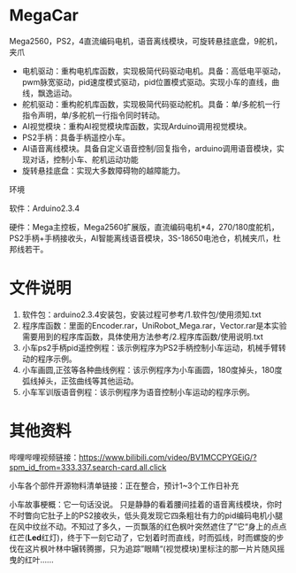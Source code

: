 # MegaCar
Mega2560，PS2，4直流编码电机，语音离线模块，可旋转悬挂底盘，9舵机，夹爪
* 电机驱动：重构电机库函数，实现极简代码驱动电机。具备：高低电平驱动，pwm脉宽驱动，pid速度模式驱动，pid位置模式驱动。实现小车的直线，曲线，飘逸运动。
* 舵机驱动：重构舵机库函数，实现极简代码驱动舵机。具备：单/多舵机一行指令声明，单/多舵机一行指令同时转动。
* AI视觉模块：重构AI视觉模块库函数，实现Arduino调用视觉模块。
* PS2手柄：具备手柄遥控小车。
* AI语音离线模块。具备自定义语音控制/回复指令，arduino调用语音模块，实现对话，控制小车、舵机运动功能
* 旋转悬挂底盘：实现大多数障碍物的越障能力。

环境

软件：Arduino2.3.4

硬件：Mega主控板，Mega2560扩展版，直流编码电机*4，270/180度舵机，PS2手柄+手柄接收头，AI智能离线语音模块，3S-18650电池仓，机械夹爪，杜邦线若干。

# 文件说明

1. 软件包：arduino2.3.4安装包，安装过程可参考/1.软件包/使用须知.txt
2. 程序库函数：里面的Encoder.rar，UniRobot_Mega.rar，Vector.rar是本实验需要用到的程序库函数，具体使用方法参考/2.程序库函数/使用说明.txt
3. 小车ps2手柄pid遥控例程：该示例程序为PS2手柄控制小车运动，机械手臂转动的程序示例。
4. 小车画圆,正弦等各种曲线例程：该示例程序为小车画圆，180度掉头，180度弧线掉头，正弦曲线等其他运动。
5. 小车军训版语音例程：该示例程序为语音控制小车运动的程序示例。

# 其他资料

哔哩哔哩视频链接：https://www.bilibili.com/video/BV1MCCPYGEiG/?spm_id_from=333.337.search-card.all.click

小车各个部件开源物料清单链接：正在整合，预计1~3个工作日补充

小车故事梗概：它一句话没说。 只是静静的看着腰间挂着的语音离线模块，你时不时瞥向它肚子上的PS2接收头，低头竟发现它四条粗壮有力的pid编码电机小腿在风中纹丝不动。不知过了多久，一页飘落的红色枫叶突然遮住了”它“身上的点点红芒(**Led**红灯)，终于下一刻它动了，它划着时而直线，时而弧线，时而螺旋的步伐在这片枫叶林中辗转腾挪，只为追踪”眼睛“(视觉模块)里标注的那一片片随风摇曳的红叶......